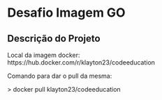 # Desafio Imagem GO

## Descrição do Projeto
<p>Local da imagem docker: https://hub.docker.com/r/klayton23/codeeducation</p>
<p>Comando para dar o pull da mesma: </p>
> docker pull klayton23/codeeducation
